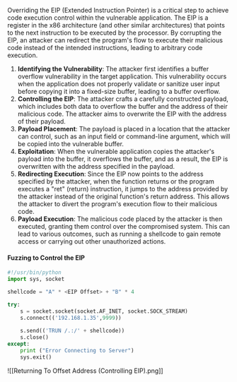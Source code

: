 Overriding the EIP (Extended Instruction Pointer) is a critical step to achieve code execution control within the vulnerable application. The EIP is a register in the x86 architecture (and other similar architectures) that points to the next instruction to be executed by the processor. By corrupting the EIP, an attacker can redirect the program's flow to execute their malicious code instead of the intended instructions, leading to arbitrary code execution.

1. **Identifying the Vulnerability**: The attacker first identifies a buffer overflow vulnerability in the target application. This vulnerability occurs when the application does not properly validate or sanitize user input before copying it into a fixed-size buffer, leading to a buffer overflow.
2. **Controlling the EIP**: The attacker crafts a carefully constructed payload, which includes both data to overflow the buffer and the address of their malicious code. The attacker aims to overwrite the EIP with the address of their payload.
3. **Payload Placement**: The payload is placed in a location that the attacker can control, such as an input field or command-line argument, which will be copied into the vulnerable buffer.
4. **Exploitation**: When the vulnerable application copies the attacker's payload into the buffer, it overflows the buffer, and as a result, the EIP is overwritten with the address specified in the payload.
5. **Redirecting Execution**: Since the EIP now points to the address specified by the attacker, when the function returns or the program executes a "ret" (return) instruction, it jumps to the address provided by the attacker instead of the original function's return address. This allows the attacker to divert the program's execution flow to their malicious code.
6. **Payload Execution**: The malicious code placed by the attacker is then executed, granting them control over the compromised system. This can lead to various outcomes, such as running a shellcode to gain remote access or carrying out other unauthorized actions.

#### Fuzzing to Control the EIP
```python
#!/usr/bin/python 
import sys, socket

shellcode = "A" * <EIP Offset> + "B" * 4

try:
	s = socket.socket(socket.AF_INET, socket.SOCK_STREAM) 
	s.connect(('192.168.1.35',9999)) 
	
	s.send(('TRUN /.:/' + shellcode)) 
	s.close()
except:
	print ("Error Connecting to Server") 
	sys.exit()
```

![[Returning To Offset Address (Controlling EIP).png]]
